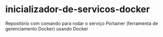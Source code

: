 # inicializador-de-servicos-docker
Repositório com comando para rodar o serviço Portainer (ferramenta de gerenciamento Docker) usando Docker
